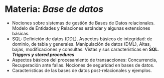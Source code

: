 # **Materia:** ***Base de datos***

* Nociones sobre sistemas de gestión de Bases de Datos relacionales. Modelo de Entidades y Relaciones estándar y algunas extensiones básicas.
* SQL: Definición de datos (DDL). Aspectos básicos de integridad: de dominio, de tabla y generales. Manipulación de datos (DML), Altas, bajas, modificaciones y consultas. Vistas y sus características en **SQL**. ***Triggers y stored procedures***
* Aspectos básicos del procesamiento de transacciones: Concurrencia, Recuperación ante fallas. Nociones de seguridad en bases de datos.
* Características de las bases de datos post-relacionales y ejemplos.
